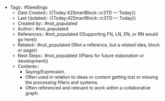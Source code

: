 - Tags:: #Seedlings
    - Date Created:: {{Today:42SmartBlock:.rc3TD — Today}}
    - Last Updated:: {{Today:42SmartBlock:.rc3TD — Today}}
    - Created by:: #not_populated
    - Author:: #not_populated
    - References:: #not_populated ((Supporting FN, LN, EN, or RN would go here))
    - Related:: #not_populated ((Not a reference, but a related idea, block or page))
    - Next Steps:: #not_populated ((Plans for future elaboration or development))
    - Contents:: 
        - Saying/Expression.
        - Often used in relation to ideas or content getting lost or missing the processing filters and systems.
        - Often referenced and relevant to work within a collaborative graph.
